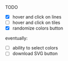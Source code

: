 TODO

- [X] hover and click on lines
- [ ] hover and click on tiles
- [X] randomize colors button

eventually:
- [ ] ability to select colors
- [ ] download SVG button
